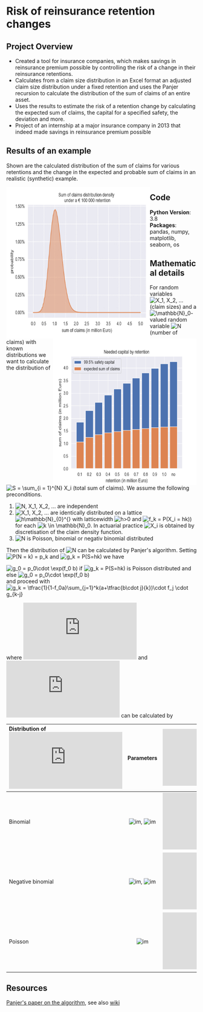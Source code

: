 # Risk of reinsurance retention changes

## Project Overview
* Created a tool for insurance companies, which makes savings in reinsurance premium possible by controlling the risk of a change in their reinsurance retentions.
* Calculates from a claim size distribution in an Excel format an adjusted claim size distribution under a fixed retention and uses the Panjer recursion to calculate the distribution of the sum of claims of an entire asset.
* Uses the results to estimate the risk of a retention change by calculating the expected sum of claims, the capital for a specified safety, the deviation and more.
* Project of an internship at a major insurance company in 2013 that indeed made savings in reinsurance premium possible


## Results of an example
Shown are the calculated distribution of the sum of claims for various retentions and the change in the expected and probable sum of claims in an realistic (synthetic) example.

<img align="left" width="380" height="400" src="https://raw.githubusercontent.com/Olhaau/Reinsurance_retention/master/total_claim.gif">
<img style="float: right;" width="380" height="385" src="https://raw.githubusercontent.com/Olhaau/Reinsurance_retention/master/EstimatedSafetyCapital.png">


## Code
**Python Version**: 3.8\
**Packages**: pandas, numpy, matplotlib, seaborn, os

## Mathematical details
For random variables 
<img src="https://latex.codecogs.com/gif.latex?X_1,&space;X_2,&space;..." title="X_1, X_2, ..." />
(claim sizes) and a 
<img src="https://latex.codecogs.com/gif.latex?\mathbb{N}_0" title="\mathbb{N}_0" />-valued random variable
<img src="https://latex.codecogs.com/gif.latex?N" title="N" />
(number of claims)
with known distributions we want to calculate the distribution of
<img src="https://latex.codecogs.com/gif.latex?S&space;=&space;\sum_{i&space;=&space;1}^{N}&space;X_i" title="S = \sum_{i = 1}^{N} X_i" />
(total sum of claims). We assume the following preconditions.

1. <img src="https://latex.codecogs.com/gif.latex?N,&space;X_1,&space;X_2,&space;..." title="N, X_1, X_2, ..." /> are independent
2. <img src="https://latex.codecogs.com/gif.latex?X_1,&space;X_2,&space;..." title="X_1, X_2, ..." /> are identically distributed on a lattice <img src="https://latex.codecogs.com/gif.latex?h\mathbb{N}_{0}^{}" title="h\mathbb{N}_{0}^{}" /> with latticewidth <img src="https://latex.codecogs.com/gif.latex?h>0" title="h>0" /> 
and <img src="https://latex.codecogs.com/gif.latex?f_k&space;=&space;P(X_i&space;=&space;hk)" title="f_k = P(X_i = hk))" /> for each <img src="https://latex.codecogs.com/gif.latex?i,&space;k&space;\in&space;\mathbb{N}_0" title="k \in \mathbb{N}_0" />. In actuarial practice <img src="https://latex.codecogs.com/gif.latex?X_i" title="X_i" /> is obtained by discretisation of the claim density function.
3. <img src="https://latex.codecogs.com/gif.latex?N" title="N" /> is Poisson, binomial or negativ binomial distributed

Then the distribution of <img src="https://latex.codecogs.com/gif.latex?S" title="N" /> can be calculated by Panjer's algorithm. Setting <img src="https://latex.codecogs.com/gif.latex?p_k&space;=&space;P(N&space;=&space;k)" title="P(N = k) = p_k" />  and <img src="https://latex.codecogs.com/gif.latex?g_k&space;=&space;P(S=hk)" title="g_k = P(S=hk)" /> we have  
  
   <img src="https://latex.codecogs.com/gif.latex?g_0&space;=&space;p_0\cdot&space;\exp(f_0&space;b)" title="g_0 = p_0\cdot \exp(f_0 b)" /> if <img src="https://latex.codecogs.com/gif.latex?N" title="g_k = P(S=hk)" /> is Poisson distributed
   and  else <img src="https://latex.codecogs.com/gif.latex?g_0&space;=&space;\tfrac{p_0}{(1-f_0a)^{1+b/a}}" title="g_0 = p_0\cdot \exp(f_0 b)" />  
   and proceed with  
<img src="https://latex.codecogs.com/gif.latex?g_k&space;=&space;\tfrac{1}{1-f_0a}\sum_{j=1}^k(a&plus;\tfrac{b\cdot&space;j}{k})\cdot&space;f_j&space;\cdot&space;g_{k-j}" title="g_k = \tfrac{1}{1-f_0a}\sum_{j=1}^k(a+\tfrac{b\cdot j}{k})\cdot f_j \cdot g_{k-j}" />  

where ![im](https://latex.codecogs.com/gif.latex?a) and ![im](https://latex.codecogs.com/gif.latex?b) can be calculated by


| Distribution of ![im](https://latex.codecogs.com/gif.latex?N) | Parameters  | ![im](https://latex.codecogs.com/gif.latex?a) | ![im](https://latex.codecogs.com/gif.latex?b) 
| :------------------ | :-----------------: | :-----------------: | :-----------------: |
| Binomial            |  ![im](https://latex.codecogs.com/gif.latex?n\in\mathbb{N}), ![im](https://latex.codecogs.com/gif.latex?p\in(0,1))                   |                      ![im](https://latex.codecogs.com/gif.latex?-p/(1-p))      |  ![im](https://latex.codecogs.com/gif.latex?(n+1)p/(1-p))            |
| Negative binomial   | ![im](https://latex.codecogs.com/gif.latex?r\in(0,\infty)), ![im](https://latex.codecogs.com/gif.latex?p\in(0,1))                    |                      ![im](https://latex.codecogs.com/gif.latex?1-p)  |  ![im](https://latex.codecogs.com/gif.latex?(r-1)(1-p))                |
| Poisson             | ![im](https://latex.codecogs.com/gif.latex?\lambda\in(0,\infty))                    | ![im](https://latex.codecogs.com/gif.latex?0)                     | ![im](https://latex.codecogs.com/gif.latex?\lambda)                    |





## Resources
[Panjer's paper on the algorithm](https://www.casact.org/library/astin/vol12no1/22.pdf), see also
[wiki](https://en.wikipedia.org/wiki/Panjer_recursion)

<!--
TODO:
### -- Under construction --
### Assumptions
...
h<sub>&theta;</sub>(x) = &theta;<sub>o</sub> x + &theta;<sub>1</sub>x

, it follows that <img src="https://latex.codecogs.com/gif.latex?a,&space;b" title="a, b" /> exists with <img src="https://latex.codecogs.com/gif.latex?a+b\geq&space;0" title="a, b" /> and <img src="https://latex.codecogs.com/gif.latex?p_k&space;=&space;(a&space;&plus;\tfrac{b}{k})\cdot&space;p_{k-1}" title="p_k = (a +\tfrac{b}{k})\cdot p_{k-1}" /> for <img src="https://latex.codecogs.com/gif.latex?k\geq&space;1" title="g_0 = p_0\cdot \exp(f_0 b)" />.  


| Distribution of ![im](https://latex.codecogs.com/gif.latex?N)   | Binomial         | Negativ binomial  | Poisson           |   
| :-----------------: | :-----------------: | :-----------------: | :-----------------: |
| Parameters        | ![im](https://latex.codecogs.com/gif.latex?n\in\mathbb{N}), ![im](https://latex.codecogs.com/gif.latex?p\in(0,1))   | ![im](https://latex.codecogs.com/gif.latex?r\in(0,\infty)), ![im](https://latex.codecogs.com/gif.latex?p\in(0,1))            | ![im](https://latex.codecogs.com/gif.latex?\lambda\in(0,\infty))              |
| ![im](https://latex.codecogs.com/gif.latex?a)      | ![im](https://latex.codecogs.com/gif.latex?-p/(1-p))  | ![im](https://latex.codecogs.com/gif.latex?1-p)            | ![im](https://latex.codecogs.com/gif.latex?0)               |
| ![im](https://latex.codecogs.com/gif.latex?b)      | ![im](https://latex.codecogs.com/gif.latex?(n+1)p/(1-p))  | ![im](https://latex.codecogs.com/gif.latex?(r-1)(1-p))            | ![im](https://latex.codecogs.com/gif.latex?\lambda)              |

...
-->

